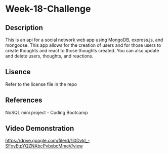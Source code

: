 # Week-18-Challenge

## Description

This is an api for a social network web app using MongoDB, express.js, and mongoose. This app allows for the creation of users and for those users to create thoughts and react to those thoughts created. You can also update and delete users, thoughts, and reactions.

## Lisence

Refer to the license file in the repo

## References

NoSQL mini project - Coding Bootcamp

## Video Demonstration
https://drive.google.com/file/d/1l0DvkI_-SFxyEtpYQZNAbcPvbxbcMmeV/view 
